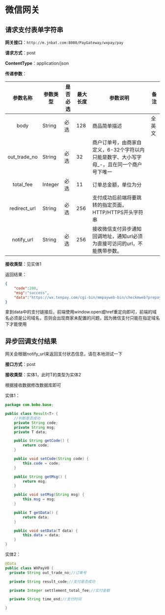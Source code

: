 # 微信网关

## 请求支付表单字符串

**网关接口**：`http://m.jnbat.com:8080/PayGateway/wxpay/pay`

**请求方式**：post

**ContentType**：application/json

**传递参数**：

|   参数名称   | 参数类型 | 是否必选 | 最大长度 | 参数说明                                                                                       | 备注   |
| :----------: | -------- | -------- | -------- | ---------------------------------------------------------------------------------------------- | ------ |
|     body     | String   | 必选     | 128      | 商品简单描述                                                                                   | 全英文 |
| out_trade_no | String   | 必选     | 32       | 商户订单号，由商家自定义，6-32个字符以内<br />只能是数字、大小写字母_-，且在同一个商户号下唯一 |        |
|  total_fee  | Integer  | 必选     | 11       | 订单总金额，单位为分                                                                           |        |
| redirect_url | String   | 必选     | 256      | 支付成功后前端将要跳转的指定页面，HTTP/HTTPS开头字符串                                         |        |
|  notify_url  | String   | 必选     | 256      | 接收微信支付异步通知回调地址，通知url必须为直接可访问的url，不能携带参数。                     |        |

**接收类型**：见实体1

返回结果：

```json
{
	"code":200,
	"msg":"success",
	"data":"https://wx.tenpay.com/cgi-bin/mmpayweb-bin/checkmweb?prepay_id=wx2016121516420242444321ca0631331346&package=1405458241&redirect_url=http://m.jnbat.com/home"
}
```

拿到data中的支付链接后，前端使用window.open或href重定向即可，前端的域名必须是公司域名，否则会出现商家未配置的问题，因为微信支付只能在指定域名下才能使用

## 异步回调支付结果

网关会根据notify_url来返回支付状态信息，请在本地测试一下

**接口方式**：post

**接收类型**：实体1，此时T的类型为实体2

根据接收数据修改数据库即可

实体1：

```java
package com.bobo.base;

public class Result<T> {
    //判断是否成功
    private String code;
    private String msg;
    private T data;

    public String getCode() {
        return code;
    }

    public void setCode(String code) {
        this.code = code;
    }

    public String getMsg() {
        return msg;
    }

    public void setMsg(String msg) {
        this.msg = msg;
    }

    public T getData() {
        return data;
    }

    public void setData(T data) {
        this.data = data;
    }
}

```

实体2：

```java
@Data
public class WXPayVO {
  private String out_trade_no;//订单号

  private String result_code;//支付是否成功

  private Integer settlement_total_fee;//实付金额

  private String time_end;//支付时间

}
```
